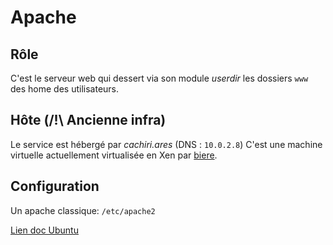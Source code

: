 Apache
======

Rôle
----

C'est le serveur web qui dessert via son module _userdir_ les dossiers `www`
des home des utilisateurs.

Hôte (/!\ Ancienne infra)
---------------------------

Le service est hébergé par _cachiri.ares_  (DNS : `10.0.2.8`)
C'est une machine virtuelle actuellement virtualisée en Xen par [biere](/admins/servers/biere).

Configuration
-------------

Un apache classique: `/etc/apache2`

[Lien doc Ubuntu](http://doc.ubuntu-fr.org/apache2)

